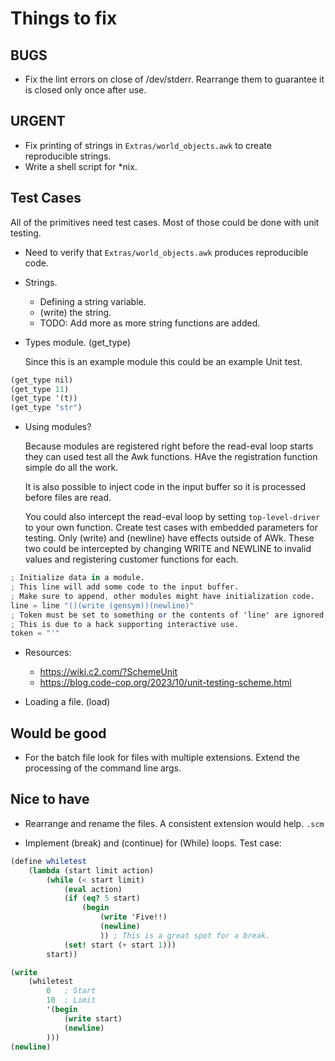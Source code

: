 # Things to fix

## BUGS

* Fix the lint errors on close of /dev/stderr.
  Rearrange them to guarantee it is closed only once after use.

## URGENT

* Fix printing of strings in `Extras/world_objects.awk` to create reproducible strings.
* Write a shell script for *nix.

## Test Cases

All of the primitives need test cases.
Most of those could be done with unit testing.

* Need to verify that `Extras/world_objects.awk` produces reproducible code.

* Strings.
  * Defining a string variable.
  * (write) the string.
  * TODO: Add more as more string functions are added.

* Types module. (get_type)

  Since this is an example module this could be an example Unit test.

```scheme
(get_type nil)
(get_type 11)
(get_type '(t))
(get_type "str")
```

* Using modules?

  Because modules are registered right before the read-eval loop starts they can used test all the Awk functions.
  HAve the registration function simple do all the work.

  It is also possible to inject code in the input buffer so it is processed before files are read.

  You could also intercept the read-eval loop by setting `top-level-driver` to your own function.
  Create test cases with embedded parameters for testing.
  Only (write) and (newline) have effects outside of AWk.
  These two could be intercepted by changing WRITE and NEWLINE to invalid values and registering customer functions for each.

```awk
; Initialize data in a module.
; This line will add some code to the input buffer.
; Make sure to append, other modules might have initialization code.
line = line "()(write (gensym))(newline)"
; Token must be set to something or the contents of 'line' are ignored.
; This is due to a hack supporting interactive use.
token = "'"
```

* Resources:

  * <https://wiki.c2.com/?SchemeUnit>
  * <https://blog.code-cop.org/2023/10/unit-testing-scheme.html>

* Loading a file. (load)

## Would be good

* For the batch file look for files with multiple extensions.
  Extend the processing of the command line args.

## Nice to have

* Rearrange and rename the files.
  A consistent extension would help. `.scm`

* Implement (break) and (continue) for (While) loops.
Test case:

```scheme
(define whiletest
    (lambda (start limit action)
        (while (< start limit)
            (eval action)
            (if (eq? 5 start)
                (begin
                    (write 'Five!!)
                    (newline)
                    )) ; This is a great spot for a break.
            (set! start (+ start 1)))
        start))

(write
    (whiletest
        0   ; Start
        10  ; Limit
        '(begin
            (write start)
            (newline)
        )))
(newline)
```
